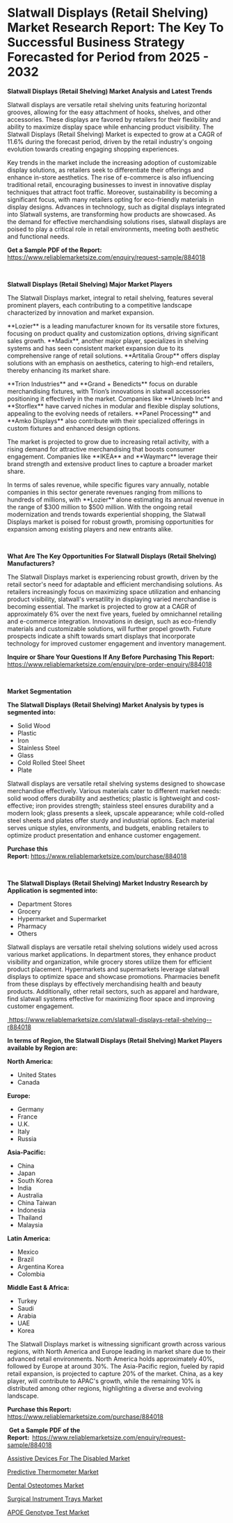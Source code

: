 <p><h1>Slatwall Displays (Retail Shelving) Market Research Report: The Key To Successful Business Strategy Forecasted for Period from 2025 - 2032</h1></p><p><strong>Slatwall Displays (Retail Shelving) Market Analysis and Latest Trends</strong></p>
<p><p>Slatwall displays are versatile retail shelving units featuring horizontal grooves, allowing for the easy attachment of hooks, shelves, and other accessories. These displays are favored by retailers for their flexibility and ability to maximize display space while enhancing product visibility. The Slatwall Displays (Retail Shelving) Market is expected to grow at a CAGR of 11.6% during the forecast period, driven by the retail industry's ongoing evolution towards creating engaging shopping experiences.</p><p>Key trends in the market include the increasing adoption of customizable display solutions, as retailers seek to differentiate their offerings and enhance in-store aesthetics. The rise of e-commerce is also influencing traditional retail, encouraging businesses to invest in innovative display techniques that attract foot traffic. Moreover, sustainability is becoming a significant focus, with many retailers opting for eco-friendly materials in display designs. Advances in technology, such as digital displays integrated into Slatwall systems, are transforming how products are showcased. As the demand for effective merchandising solutions rises, slatwall displays are poised to play a critical role in retail environments, meeting both aesthetic and functional needs.</p></p>
<p><strong>Get a Sample PDF of the Report:&nbsp;</strong> <a href="https://www.reliablemarketsize.com/enquiry/request-sample/884018?utm_campaign=3117&utm_medium=2&utm_source=Github&utm_content=ia&utm_term=11042025&utm_id=slatwall-displays-retail-shelving">https://www.reliablemarketsize.com/enquiry/request-sample/884018</a></p>
<p>&nbsp;</p>
<p><strong>Slatwall Displays (Retail Shelving) Major Market Players</strong></p>
<p><p>The Slatwall Displays market, integral to retail shelving, features several prominent players, each contributing to a competitive landscape characterized by innovation and market expansion. </p><p>**Lozier** is a leading manufacturer known for its versatile store fixtures, focusing on product quality and customization options, driving significant sales growth. **Madix**, another major player, specializes in shelving systems and has seen consistent market expansion due to its comprehensive range of retail solutions. **Artitalia Group** offers display solutions with an emphasis on aesthetics, catering to high-end retailers, thereby enhancing its market share. </p><p>**Trion Industries** and **Grand + Benedicts** focus on durable merchandising fixtures, with Trion’s innovations in slatwall accessories positioning it effectively in the market. Companies like **Uniweb Inc** and **Storflex** have carved niches in modular and flexible display solutions, appealing to the evolving needs of retailers. **Panel Processing** and **Amko Displays** also contribute with their specialized offerings in custom fixtures and enhanced design options.</p><p>The market is projected to grow due to increasing retail activity, with a rising demand for attractive merchandising that boosts consumer engagement. Companies like **IKEA** and **Waymarc** leverage their brand strength and extensive product lines to capture a broader market share.</p><p>In terms of sales revenue, while specific figures vary annually, notable companies in this sector generate revenues ranging from millions to hundreds of millions, with **Lozier** alone estimating its annual revenue in the range of $300 million to $500 million. With the ongoing retail modernization and trends towards experiential shopping, the Slatwall Displays market is poised for robust growth, promising opportunities for expansion among existing players and new entrants alike.</p></p>
<p>&nbsp;</p>
<p><strong>What Are The Key Opportunities For Slatwall Displays (Retail Shelving) Manufacturers?</strong></p>
<p><p>The Slatwall Displays market is experiencing robust growth, driven by the retail sector's need for adaptable and efficient merchandising solutions. As retailers increasingly focus on maximizing space utilization and enhancing product visibility, slatwall's versatility in displaying varied merchandise is becoming essential. The market is projected to grow at a CAGR of approximately 6% over the next five years, fueled by omnichannel retailing and e-commerce integration. Innovations in design, such as eco-friendly materials and customizable solutions, will further propel growth. Future prospects indicate a shift towards smart displays that incorporate technology for improved customer engagement and inventory management.</p></p>
<p><strong>Inquire or Share Your Questions If Any Before Purchasing This Report:</strong> <a href="https://www.reliablemarketsize.com/enquiry/pre-order-enquiry/884018?utm_campaign=3117&utm_medium=2&utm_source=Github&utm_content=ia&utm_term=11042025&utm_id=slatwall-displays-retail-shelving">https://www.reliablemarketsize.com/enquiry/pre-order-enquiry/884018</a></p>
<p>&nbsp;</p>
<p><strong>Market Segmentation</strong></p>
<p><strong>The Slatwall Displays (Retail Shelving) Market Analysis by types is segmented into:</strong></p>
<p><ul><li>Solid Wood</li><li>Plastic</li><li>Iron</li><li>Stainless Steel</li><li>Glass</li><li>Cold Rolled Steel Sheet</li><li>Plate</li></ul></p>
<p><p>Slatwall displays are versatile retail shelving systems designed to showcase merchandise effectively. Various materials cater to different market needs: solid wood offers durability and aesthetics; plastic is lightweight and cost-effective; iron provides strength; stainless steel ensures durability and a modern look; glass presents a sleek, upscale appearance; while cold-rolled steel sheets and plates offer sturdy and industrial options. Each material serves unique styles, environments, and budgets, enabling retailers to optimize product presentation and enhance customer engagement.</p></p>
<p><strong>Purchase this Report:&nbsp;</strong><a href="https://www.reliablemarketsize.com/purchase/884018?utm_campaign=3117&utm_medium=2&utm_source=Github&utm_content=ia&utm_term=11042025&utm_id=slatwall-displays-retail-shelving">https://www.reliablemarketsize.com/purchase/884018</a></p>
<p>&nbsp;</p>
<p><strong>The Slatwall Displays (Retail Shelving) Market Industry Research by Application is segmented into:</strong></p>
<p><ul><li>Department Stores</li><li>Grocery</li><li>Hypermarket and Supermarket</li><li>Pharmacy</li><li>Others</li></ul></p>
<p><p>Slatwall displays are versatile retail shelving solutions widely used across various market applications. In department stores, they enhance product visibility and organization, while grocery stores utilize them for efficient product placement. Hypermarkets and supermarkets leverage slatwall displays to optimize space and showcase promotions. Pharmacies benefit from these displays by effectively merchandising health and beauty products. Additionally, other retail sectors, such as apparel and hardware, find slatwall systems effective for maximizing floor space and improving customer engagement.</p></p>
<p><a href="https://www.reliablemarketsize.com/slatwall-displays-retail-shelving--r884018?utm_campaign=3117&utm_medium=2&utm_source=Github&utm_content=ia&utm_term=11042025&utm_id=slatwall-displays-retail-shelving">&nbsp;https://www.reliablemarketsize.com/slatwall-displays-retail-shelving--r884018</a></p>
<p><strong>In terms of Region, the Slatwall Displays (Retail Shelving) Market Players available by Region are:</strong></p>
<p>
    <p> <strong> North America: </strong>
        <ul>
            <li>United States</li>
            <li>Canada</li>
        </ul>
        </p> 
    <p> <strong> Europe: </strong>
        <ul>
            <li>Germany</li>
            <li>France</li>
            <li>U.K.</li>
            <li>Italy</li>
            <li>Russia</li>
        </ul>
        </p> 
    <p> <strong> Asia-Pacific: </strong>
        <ul>
            <li>China</li>
            <li>Japan</li>
            <li>South Korea</li>
            <li>India</li>
            <li>Australia</li>
            <li>China Taiwan</li>
            <li>Indonesia</li>
            <li>Thailand</li>
            <li>Malaysia</li>
        </ul>
        </p> 
    <p> <strong> Latin America: </strong>
        <ul>
            <li>Mexico</li>
            <li>Brazil</li>
            <li>Argentina Korea</li>
            <li>Colombia</li>
        </ul>
        </p> 
    <p> <strong> Middle East & Africa: </strong>
        <ul>
            <li>Turkey</li>
            <li>Saudi</li>
            <li>Arabia</li>
            <li>UAE</li>
            <li>Korea</li>
        </ul>
    </p>
    </p>
<p><p>The Slatwall Displays market is witnessing significant growth across various regions, with North America and Europe leading in market share due to their advanced retail environments. North America holds approximately 40%, followed by Europe at around 30%. The Asia-Pacific region, fueled by rapid retail expansion, is projected to capture 20% of the market. China, as a key player, will contribute to APAC's growth, while the remaining 10% is distributed among other regions, highlighting a diverse and evolving landscape.</p></p>
<p><strong>Purchase this Report: </strong><a href="https://www.reliablemarketsize.com/purchase/884018?utm_campaign=3117&utm_medium=2&utm_source=Github&utm_content=ia&utm_term=11042025&utm_id=slatwall-displays-retail-shelving">https://www.reliablemarketsize.com/purchase/884018</a></p>
<p>&nbsp;<strong>Get a Sample PDF of the Report:&nbsp;&nbsp;</strong><a href="https://www.reliablemarketsize.com/enquiry/request-sample/884018?utm_campaign=3117&utm_medium=2&utm_source=Github&utm_content=ia&utm_term=11042025&utm_id=slatwall-displays-retail-shelving">https://www.reliablemarketsize.com/enquiry/request-sample/884018</a></p>
<p><strong></strong></p>
<p><p><a href="https://www.linkedin.com/pulse/analyzing-assistive-devices-disabled-market-revenue-worth-wuvkf?utm_campaign=3117&utm_medium=2&utm_source=Github&utm_content=ia&utm_term=11042025&utm_id=slatwall-displays-retail-shelving">Assistive Devices For The Disabled Market</a></p><p><a href="https://www.linkedin.com/pulse/navigating-predictive-thermometer-market-incorporating-9y0pf?utm_campaign=3117&utm_medium=2&utm_source=Github&utm_content=ia&utm_term=11042025&utm_id=slatwall-displays-retail-shelving">Predictive Thermometer Market</a></p><p><a href="https://www.linkedin.com/pulse/dental-osteotomes-industry-research-report-future-market-growth-wqrlf?utm_campaign=3117&utm_medium=2&utm_source=Github&utm_content=ia&utm_term=11042025&utm_id=slatwall-displays-retail-shelving">Dental Osteotomes Market</a></p><p><a href="https://www.linkedin.com/pulse/in-depth-report-surgical-instrument-trays-market-types-applications-ovzqc?utm_campaign=3117&utm_medium=2&utm_source=Github&utm_content=ia&utm_term=11042025&utm_id=slatwall-displays-retail-shelving">Surgical Instrument Trays Market</a></p><p><a href="https://www.linkedin.com/pulse/comprehensive-analysis-apoe-genotype-test-market-20252032-ie2rf?utm_campaign=3117&utm_medium=2&utm_source=Github&utm_content=ia&utm_term=11042025&utm_id=slatwall-displays-retail-shelving">APOE Genotype Test Market</a></p></p>